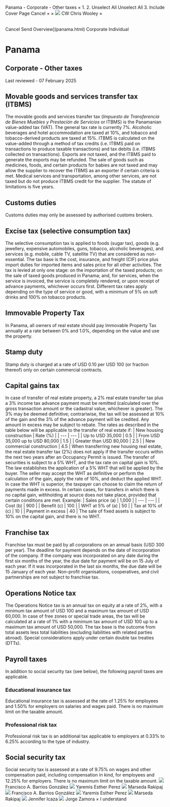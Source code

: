 Panama - Corporate - Other taxes
×
1.
2.
Unselect All
Unselect All
3.
Include Cover Page
Cancel
×
×
![](-/media/world-wide-tax-summaries/attachments/global---chris-wooley.ashx%3Frev=ac5e5f3223b34096b1afc2a6009c7320&revision=ac5e5f32-23b3-4096-b1af-c2a6009c7320&hash=859B7ADC84DC2CBEC9760E9E6EE7DE6D0A8BFCDF)
CW
Chris Wooley
×
######
Cancel
Send
Overview](panama.html)
Corporate
Individual
# Panama
## Corporate - Other taxes
Last reviewed - 07 February 2025
## Movable goods and services transfer tax (ITBMS)
The movable goods and services transfer tax (*Impuesto de Transferencia de Bienes Muebles y Prestación de Servicios* or ITBMS) is the Panamanian value-added tax (VAT).
The general tax rate is currently 7%.
Alcoholic beverages and hotel accommodation are taxed at 10%, and tobacco and tobacco-derived products are taxed at 15%.
ITBMS is calculated on the value-added through a method of tax credits (i.e. ITBMS paid on transactions to produce taxable transactions) and tax debits (i.e. ITBMS collected on transactions).
Exports are not taxed, and the ITBMS paid to generate the exports may be refunded. The sale of goods such as medicines, foods, and certain products for babies are not taxed and may allow the supplier to recover the ITBMS as an exporter if certain criteria is met.
Medical services and transportation, among other services, are not taxed but do not produce ITBMS credit for the supplier.
The statute of limitations is five years.
## Customs duties
Customs duties may only be assessed by authorised customs brokers.
## Excise tax (selective consumption tax)
The selective consumption tax is applied to foods (sugar tax), goods (e.g. jewellery, expensive automobiles, guns, tobacco, alcoholic beverages), and services (e.g. mobile, cable TV, satellite TV) that are considered as non-essential. The tax base is the cost, insurance, and freight (CIF) price plus import duties for imported items and sales price for all other activities. The tax is levied at only one stage: on the importation of the taxed products; on the sale of taxed goods produced in Panama; and, for services, when the service is invoiced, the service is completely rendered, or upon receipt of advance payments, whichever occurs first.
Different tax rates apply depending on the type of service or good, with a minimum of 5% on soft drinks and 100% on tobacco products.
## Immovable Property Tax
In Panama, all owners of real estate should pay Immovable Property Tax annually at a rate between 0% and 1.0%, depending on the value and use the property.
## Stamp duty
Stamp duty is charged at a rate of USD 0.10 per USD 100 (or fraction thereof) only on certain commercial contracts.
## Capital gains tax
In case of transfer of real estate property, a 2% real estate transfer tax plus a 3% income tax advance payment must be remitted (calculated over the gross transaction amount or the cadastral value, whichever is greater). The 3% may be deemed definitive; contrariwise, the tax will be assessed at 10% of the gain and the 3% of the advance payment will be credited. Any amount in excess may be subject to rebate.
The rates as described in the table below will be applicable to the transfer of real estate if:
| New housing construction | Rate (%) |
| --- | --- |
| Up to USD 35,000 | 0.5 |
| From USD 35,000 up to USD 80,000 | 1.5 |
| Greater than USD 80,000 | 2.5 |
| New commercial construction | 4.5 |
When transferring new housing real estate, the real estate transfer tax (2%) does not apply if the transfer occurs within the next two years after an Occupancy Permit is issued.
The transfer of securities is subject to a 5% WHT, and the tax rate on capital gain is 10%. The law establishes the application of a 5% WHT that will be applied by the buyer. The seller may accept the WHT as definitive or perform the calculation of the gain, apply the rate of 10%, and deduct the applied WHT. In case the WHT is superior, the taxpayer can choose to claim the return of payments made in excess. In certain cases, for transfers in which there is no capital gain, withholding at source does not take place, provided that certain conditions are met.
Example:
| Sales price (a) | 1,000 |
| --- | --- |
| Cost (b) | 900 |
| Benefit (c) | 100 |
| WHT at 5% of (a) | 50 |
| Tax at 10% of (c) | 10 |
| Payment in excess | 40 |
The sale of fixed assets is subject to 10% on the capital gain, and there is no WHT.
## Franchise tax
Franchise tax must be paid by all corporations on an annual basis (USD 300 per year). The deadline for payment depends on the date of incorporation of the company. If the company was incorporated on any date during the first six months of the year, the due date for payment will be on 15 July of each year. If it was incorporated in the last six months, the due date will be 15 January of each year.
Non-profit organisations, cooperatives, and civil partnerships are not subject to franchise tax.
## Operations Notice tax
The Operations Notice tax is an annual tax on equity at a rate of 2%, with a minimum tax amount of USD 100 and a maximum tax amount of USD 60,000. In case of free zones or special trade areas, the tax will be calculated at a rate of 1% with a minimum tax amount of USD 100 up to a maximum tax amount of USD 50,000.
The tax base is the outcome from total assets less total liabilities (excluding liabilities with related parties abroad). Special considerations apply under certain double tax treaties (DTTs).
## Payroll taxes
In addition to social security tax (see below), the following payroll taxes are applicable.
### Educational insurance tax
Educational insurance tax is assessed at the rate of 1.25% for employees and 1.50% for employers on salaries and wages paid. There is no maximum limit on the taxable amount.
### Professional risk tax
Professional risk tax is an additional tax applicable to employers at 0.33% to 6.25% according to the type of industry.
## Social security tax
Social security tax is assessed at a rate of 9.75% on wages and other compensation paid, including compensation in kind, for employees and 12.25% for employers. There is no maximum limit on the taxable amount.
![](-/media/world-wide-tax-summaries/attachments/panama---francisco-barrios.ashx%3Frev=a27cc0c4bf394c4f9fb10deab9f495ee&revision=a27cc0c4-bf39-4c4f-9fb1-0deab9f495ee&hash=D080020EACFEB25C57623DFE258B24FC4263C368)
Francisco A. Barrios González
![](-/media/world-wide-tax-summaries/panamayaremis-esther-perezphoto-yppng20230117163743102.ashx%3Frev=0fccc6c65dff47cf89d26ac01c58f8f4&revision=0fccc6c6-5dff-47cf-89d2-6ac01c58f8f4&hash=02EB6FB7292D0D290CA3A352D71B1C434A0DEA7D)
Yaremis Esther Perez
![](-/media/world-wide-tax-summaries/panamamarseda-rakipajpanama--marseda-rakipajjpg20230117180927462.ashx%3Frev=e66069296cb24b34969dd74fe8d5e9d7&revision=e6606929-6cb2-4b34-969d-d74fe8d5e9d7&hash=E7FC0D8E57F71C820A215D89ACAC4473A14199AA)
Marseda Rakipaj
![](-/media/world-wide-tax-summaries/attachments/panama---francisco-barrios.ashx%3Frev=a27cc0c4bf394c4f9fb10deab9f495ee&revision=a27cc0c4-bf39-4c4f-9fb1-0deab9f495ee&hash=D080020EACFEB25C57623DFE258B24FC4263C368)
Francisco A. Barrios González
![](-/media/world-wide-tax-summaries/panamayaremis-esther-perezphoto-yppng20230117163743102.ashx%3Frev=0fccc6c65dff47cf89d26ac01c58f8f4&revision=0fccc6c6-5dff-47cf-89d2-6ac01c58f8f4&hash=02EB6FB7292D0D290CA3A352D71B1C434A0DEA7D)
Yaremis Esther Perez
![](-/media/world-wide-tax-summaries/panamamarseda-rakipajpanama--marseda-rakipajjpg20230117180927462.ashx%3Frev=e66069296cb24b34969dd74fe8d5e9d7&revision=e6606929-6cb2-4b34-969d-d74fe8d5e9d7&hash=E7FC0D8E57F71C820A215D89ACAC4473A14199AA)
Marseda Rakipaj
![](-/media/world-wide-tax-summaries/panamajennifer-icazaphoto-jipng20230117164825731.ashx%3Frev=054bf96e7fa74ca9a73cc232717e360b&revision=054bf96e-7fa7-4ca9-a73c-c232717e360b&hash=70DFF195E4857CC77860D27FB3FD6D870EBE6F87)
Jennifer Icaza
![](-/media/world-wide-tax-summaries/panamajorge-zamorajorge-zamora-png20210720165246414.ashx%3Frev=52085654738e4b9a9299a274b61c87c0&revision=52085654-738e-4b9a-9299-a274b61c87c0&hash=3736F834A11ABDA38304063F5FE45F0E73577DBE)
Jorge Zamora
×
I understand